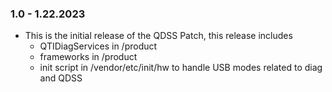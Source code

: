### 1.0 - 1.22.2023
* This is the initial release of the QDSS Patch, this release includes
  * QTIDiagServices in /product
  * frameworks in /product
  * init script in /vendor/etc/init/hw to handle USB modes related to diag and QDSS
